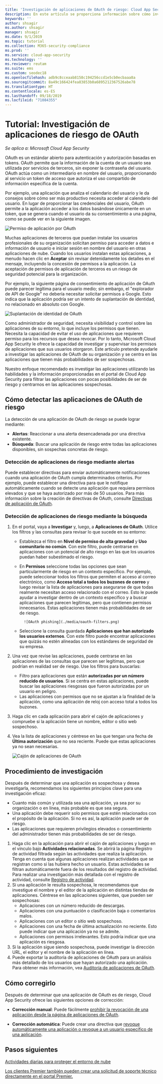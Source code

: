 ```yaml
---
title: 'Investigación de aplicaciones de OAuth de riesgo: Cloud App Security | Microsoft Docs'
description: En este artículo se proporciona información sobre cómo investigar las aplicaciones de riesgo de OAuth en Cloud App Security.
keywords: ''
author: shsagir
ms.author: shsagir
manager: shsagir
ms.date: 9/1/2019
ms.topic: tutorial
ms.collection: M365-security-compliance
ms.prod: ''
ms.service: cloud-app-security
ms.technology: ''
ms.reviewer: reutam
ms.suite: ems
ms.custom: seodec18
ms.openlocfilehash: adb9c8cceaab8158c194256ccd1e5cb0ecbaaa8a
ms.sourcegitcommit: 8a49c166424fea83853b0a6895212367526abe78
ms.translationtype: HT
ms.contentlocale: es-ES
ms.lasthandoff: 09/18/2019
ms.locfileid: "71084355"
---
```

# <a name="tutorial-investigate-risky-oauth-apps"></a>Tutorial: Investigación de aplicaciones de riesgo de OAuth

*Se aplica a: Microsoft Cloud App Security*

OAuth es un estándar abierto para autenticación y autorización basadas en tokens. OAuth permite que la información de la cuenta de un usuario sea utilizada por servicios de terceros, sin exponer la contraseña del usuario. OAuth actúa como un intermediario en nombre del usuario, proporcionando al servicio un token de acceso que autoriza el uso compartido de información específica de la cuenta.

Por ejemplo, una aplicación que analiza el calendario del usuario y le da consejos sobre cómo ser más productivo necesita acceder al calendario del usuario. En lugar de proporcionar las credenciales del usuario, OAuth permite a la aplicación acceder a los datos basándose únicamente en un token, que se genera cuando el usuario da su consentimiento a una página, como se puede ver en la siguiente imagen.

 ![Permiso de aplicación por OAuth](./media/oauth-permission.png)

Muchas aplicaciones de terceros que puedan instalar los usuarios profesionales de su organización solicitan permiso para acceder a datos e información de usuario e iniciar sesión en nombre del usuario en otras aplicaciones de nube. Cuando los usuarios instalan estas aplicaciones, a menudo hacen clic en **Aceptar** sin revisar detenidamente los detalles en el mensaje, incluyendo la concesión de permisos a la aplicación. La aceptación de permisos de aplicación de terceros es un riesgo de seguridad potencial para la organización.

Por ejemplo, la siguiente página de consentimiento de aplicación de OAuth puede parecer legítima para el usuario medio; sin embargo, el "explorador de API de Google" no debería necesitar solicitar permisos a Google. Esto indica que la aplicación podría ser un intento de suplantación de identidad, no relacionado en absoluto con Google.

![Suplantación de identidad de OAuth](./media/oauth-phishing.png)

Como administrador de seguridad, necesita visibilidad y control sobre las aplicaciones de su entorno, lo que incluye los permisos que tienen. Necesita la capacidad de evitar el uso de aplicaciones que requieren permiso para los recursos que desea revocar. Por lo tanto, Microsoft Cloud App Security le ofrece la capacidad de investigar y supervisar los permisos de aplicaciones que sus usuarios otorgaron. Este artículo pretende ayudarle a investigar las aplicaciones de OAuth de su organización y se centra en las aplicaciones que tienen más probabilidades de ser sospechosas.

Nuestro enfoque recomendado es investigar las aplicaciones utilizando las habilidades y la información proporcionadas en el portal de Cloud App Security para filtrar las aplicaciones con pocas posibilidades de ser de riesgo y centrarnos en las aplicaciones sospechosas.

## <a name="how-to-detect-risky-oauth-apps"></a>Cómo detectar las aplicaciones de OAuth de riesgo

La detección de una aplicación de OAuth de riesgo se puede lograr mediante:

- **Alertas**: Reaccionar a una alerta desencadenada por una directiva existente.
- **Búsqueda**: Buscar una aplicación de riesgo entre todas las aplicaciones disponibles, sin sospechas concretas de riesgo.

### <a name="detect-risky-apps-using-alerts"></a>Detección de aplicaciones de riesgo mediante alertas

Puede establecer directivas para enviar automáticamente notificaciones cuando una aplicación de OAuth cumpla determinados criterios. Por ejemplo, puede establecer una directiva para que le notifique automáticamente cuando se detecte una aplicación que requiera permisos elevados y que se haya autorizado por más de 50 usuarios. Para más información sobre la creación de directivas de OAuth, consulte [Directivas de aplicación de OAuth](app-permission-policy.md).

### <a name="detect-risky-apps-by-hunting"></a>Detección de aplicaciones de riesgo mediante la búsqueda

1. En el portal, vaya a **Investigar** y, luego, a **Aplicaciones de OAuth**. Utilice los filtros y las consultas para revisar lo que sucede en su entorno:

    - Establezca el filtro en **Nivel de permiso de alta gravedad** y **Uso comunitario no común**. Con este filtro, puede centrarse en aplicaciones con un potencial de alto riesgo en las que los usuarios puedan haber subestimado el riesgo.
    - En **Permisos** seleccione todas las opciones que sean particularmente de riesgo en un contexto específico. Por ejemplo, puede seleccionar todos los filtros que permiten el acceso al correo electrónico, como **Acceso total a todos los buzones de correo** y luego revisar la lista de aplicaciones para asegurarse de que todas realmente necesitan acceso relacionado con el correo. Esto le puede ayudar a investigar dentro de un contexto específico y a buscar aplicaciones que parecen legítimas, pero que contienen permisos innecesarios. Estas aplicaciones tienen más probabilidades de ser de riesgo.

            ![OAuth phishing](./media/oauth-filters.png)

    - Seleccione la consulta guardada **Aplicaciones que han autorizado los usuarios externos**. Con este filtro puede encontrar aplicaciones que quizás no estén alineadas con los estándares de seguridad de su empresa.
1. Una vez que revise las aplicaciones, puede centrarse en las aplicaciones de las consultas que parecen ser legítimas, pero que podrían en realidad ser de riesgo. Use los filtros para buscarlas:
    - Filtro para aplicaciones que están **autorizadas por un número reducido de usuarios**. Si se centra en estas aplicaciones, puede buscar las aplicaciones riesgosas que fueron autorizadas por un usuario en peligro.
    - Las aplicaciones con permisos que no se ajustan a la finalidad de la aplicación, como una aplicación de reloj con acceso total a todos los buzones.
1. Haga clic en cada aplicación para abrir el cajón de aplicaciones y compruebe si la aplicación tiene un nombre, editor o sitio web sospechoso.
1. Vea la lista de aplicaciones y céntrese en las que tengan una fecha de **Última autorización** que no sea reciente. Puede que estas aplicaciones ya no sean necesarias.

    ![Cajón de aplicaciones de OAuth](./media/oauth-drawer.png)

## <a name="how-to-investigate"></a>Procedimiento de investigación

Después de determinar que una aplicación es sospechosa y desea investigarla, recomendamos los siguientes principios clave para una investigación eficaz:

- Cuanto más común y utilizada sea una aplicación, ya sea por su organización o en línea, más probable es que sea segura.
- Una aplicación debe requerir solo permisos que estén relacionados con el propósito de la aplicación. Si no es así, la aplicación puede ser de riesgo.
- Las aplicaciones que requieren privilegios elevados o consentimiento del administrador tienen más probabilidades de ser de riesgo.

1. Haga clic en la aplicación para abrir el cajón de aplicaciones y luego en el vínculo bajo **Actividades relacionadas**. Se abrirá la página Registro de actividad filtrada según las actividades que realiza la aplicación. Tenga en cuenta que algunas aplicaciones realizan actividades que se registran como si las hubiera hecho un usuario. Estas actividades se filtran automáticamente fuera de los resultados del registro de actividad. Para realizar una investigación más detallada con el registro de actividad, consulte [Registro de actividad](activity-filters.md).
1. Si una aplicación le resulta sospechosa, le recomendamos que investigue el nombre y el editor de la aplicación en distintas tiendas de aplicaciones. Céntrese en las aplicaciones siguientes, que pueden ser sospechosas:
    - Aplicaciones con un número reducido de descargas.
    - Aplicaciones con una puntuación o clasificación baja o comentarios malos.
    - Aplicaciones con un editor o sitio web sospechoso.
    - Aplicaciones con una fecha de última actualización no reciente. Esto puede indicar que una aplicación ya no se admite.
    - Aplicaciones con permisos irrelevantes. Esto podría indicar que una aplicación es riesgosa.
1. Si la aplicación sigue siendo sospechosa, puede investigar la dirección URL, el editor y el nombre de la aplicación en línea.
1. Puede exportar la auditoría de aplicaciones de OAuth para un análisis más detallado de los usuarios que hayan autorizado una aplicación. Para obtener más información, vea [Auditoría de aplicaciones de OAuth](manage-app-permissions.md#oauth-app-auditing).

## <a name="how-to-remediate"></a>Cómo corregirlo

Después de determinar que una aplicación de OAuth es de riesgo, Cloud App Security ofrece las siguientes opciones de corrección:

- **Corrección manual**: Puede fácilmente [prohibir la revocación de una aplicación desde la página de aplicaciones de OAuth](manage-app-permissions.md#ban-or-approve-an-app).

- **Corrección automática**: Puede crear una directiva que [revoque automáticamente una aplicación o revoque a un usuario específico de una aplicación](app-permission-policy.md).

## <a name="next-steps"></a>Pasos siguientes

[Actividades diarias para proteger el entorno de nube](daily-activities-to-protect-your-cloud-environment.md)

[Los clientes Premier también pueden crear una solicitud de soporte técnico directamente en el portal Premier.](https://premier.microsoft.com/)
